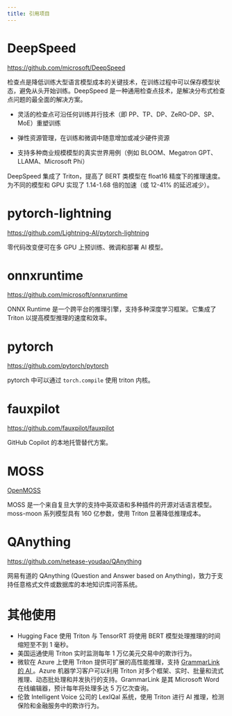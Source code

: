 ```yaml
---
title: 引用项目
---
```


# DeepSpeed

https://github.com/microsoft/DeepSpeed

检查点是降低训练大型语言模型成本的关键技术，在训练过程中可以保存模型状态，避免从头开始训练。DeepSpeed 是一种通用检查点技术，是解决分布式检查点问题的最全面的解决方案。

- 灵活的检查点可沿任何训练并行技术（即 PP、TP、DP、ZeRO-DP、SP、MoE）重塑训练

- 弹性资源管理，在训练和微调中随意增加或减少硬件资源

- 支持多种商业规模模型的真实世界用例（例如 BLOOM、Megatron GPT、LLAMA、Microsoft Phi）

DeepSpeed 集成了 Triton，提高了 BERT 类模型在 float16 精度下的推理速度。为不同的模型和 GPU 实现了 1.14-1.68 倍的加速（或 12-41% 的延迟减少）。

# pytorch-lightning

https://github.com/Lightning-AI/pytorch-lightning

零代码改变便可在多 GPU 上预训练、微调和部署 AI 模型。

# onnxruntime

https://github.com/microsoft/onnxruntime

ONNX Runtime 是一个跨平台的推理引擎，支持多种深度学习框架。它集成了 Triton 以提高模型推理的速度和效率。

# pytorch

https://github.com/pytorch/pytorch

pytorch 中可以通过 `torch.compile` 使用 triton 内核。

# fauxpilot

https://github.com/fauxpilot/fauxpilot

GitHub Copilot 的本地托管替代方案。

# MOSS

[OpenMOSS](https://github.com/OpenMOSS/MOSS)

MOSS 是一个来自复旦大学的支持中英双语和多种插件的开源对话语言模型。moss-moon 系列模型具有 160 亿参数，使用 Triton 显著降低推理成本。

# QAnything

https://github.com/netease-youdao/QAnything

网易有道的 QAnything (Question and Answer based on Anything)，致力于支持任意格式文件或数据库的本地知识库问答系统。

# 其他使用

- Hugging Face 使用 Triton 与 TensorRT 将使用 BERT 模型处理推理的时间缩短至不到 1 毫秒。
- 美国运通使用 Triton 实时监测每年 1 万亿美元交易中的欺诈行为。
- 微软在 Azure 上使用 Triton 提供可扩展的高性能推理，支持 [GrammarLink 的 AI ](https://blogs.nvidia.com/blog/microsoft-triton-ai-grammar-word/)。Azure 机器学习客户可以利用 Triton 对多个框架、实时、批量和流式推理、动态批处理和并发执行的支持。GrammarLink 是其 Microsoft Word 在线编辑器，预计每年将处理多达 5 万亿次查询。
- 伦敦 Intelligent Voice 公司的 LexIQal 系统，使用 Triton 进行 AI 推理，检测保险和金融服务中的欺诈行为。
